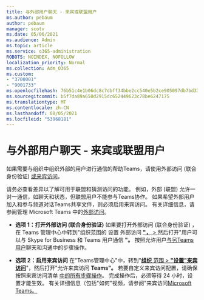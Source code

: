 ```yaml
---
title: 与外部用户聊天 - 来宾或联盟用户
ms.author: pebaum
author: pebaum
manager: scotv
ms.date: 05/06/2021
ms.audience: Admin
ms.topic: article
ms.service: o365-administration
ROBOTS: NOINDEX, NOFOLLOW
localization_priority: Normal
ms.collection: Adm_O365
ms.custom:
- "3700001"
- "9001733"
ms.openlocfilehash: 76b51c4e1b06dc8c7dbff34bbe2cc540e5b2ce905097db7bd33ff2884d8a5469
ms.sourcegitcommit: b5f7da89a650d2915dc652449623c78be6247175
ms.translationtype: MT
ms.contentlocale: zh-CN
ms.lasthandoff: 08/05/2021
ms.locfileid: "53968181"
---
```

# <a name="chat-with-external-users---guests-or-federated-users"></a>与外部用户聊天 - 来宾或联盟用户

如果需要与组织中组织外部的用户进行通信的帮助Teams，请使用外部访问 (联合身份验证) [或来宾访问](/microsoftteams/manage-external-access#external-access-vs-guest-access)。

请务必查看差异以了解可用于联盟和猜测访问的功能。 例如，外部 (联盟) 允许一对一通信，如聊天和状态，但联盟用户不能参与Teams协作。 如果希望外部用户加入和参与频道对话Teams共享文件，则必须启用来宾访问。 有关详细信息，请参阅管理 Microsoft Teams 中的[外部访问](/microsoftteams/manage-external-access#external-access-vs-guest-access)。

- **选项 1：打开外部访问 (联合身份验证)** 如果要打开外部访问 (联合身份验证) ，在 Teams 管理中心中转到"组织范围的 设置 外部访问 [**"，**  > ](https://admin.teams.microsoft.com/company-wide-settings/external-communications)然后打开"用户可以与 Skype for Business 和 Teams 用户通信 **"。** 按照允许用户[与另Teams用户](/microsoftteams/manage-external-access#let-your-teams-users-chat-and-communicate-with-users-in-another-organization)聊天和沟通中的步骤操作。

- **选项 2：启用来宾访问** 在"Teams管理中心"中，转到"[**组织** 范围  >  **"设置"来宾访问**](https://admin.teams.microsoft.com/company-wide-settings/guest-configuration)"，然后打开"允许来宾访问 **Teams"。** 若要自定义来宾访问配置，请确保按照来宾访问清单 [中的所有步骤操作](/microsoftteams/guest-access-checklist)。 完成操作后，必须等待 24 小时，设置才能生效。 有关详细信息（包括"如何"视频，请参阅"来宾访问[Microsoft Teams。](/microsoftteams/guest-access)